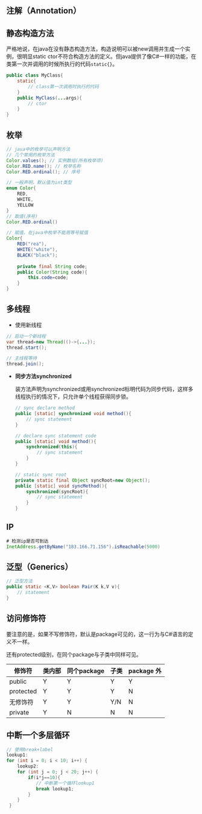 ## 注解（Annotation）



## 静态构造方法

严格地说，在java在没有静态构造方法，构造说明可以被new调用并生成一个实例，很明显static ctor不符合构造方法的定义。但java提供了像C#一样的功能，在类第一次并调用的时候所执行的代码`static{}`。

``` java
public class MyClass{
    static{
        // class第一次调用时执行的代码
    }
    public MyClass(...args){
        // ctor
    }
}
```



## 枚举

```java
// java中的枚举可以声明方法
// 几个常用的枚举方法
Color.values(); // 实例数组(所有枚举项)
Color.RED.name(); // 枚举名称
Color.RED.ordinal(); // 序号

// 一般声明，默认值为int类型
enum Color{
    RED,
    WHITE,
    YELLOW
}
// 取值(序号)
Color.RED.ordinal()

// 赋值。在java中枚举不能用等号赋值
Color{
    RED("rea"),
    WHITE("white"),
    BLACK("black");
    
    private final String code;
    public Color(String code){
        this.code=code;
    }
}
```



## 多线程

* 使用新线程

```java
// 启动一个新线程
var thread=new Thread(()->{...});
thread.start();

// 主线程等待
thread.join();
```

* **同步方法synchronized**

  装方法声明为synchronized或用synchronized标明代码为同步代码，这样多线程执行的情况下，只允许单个线程获得同步锁。

  ```java
  // sync declare method
  public [static] synchronized void method(){
      // sync statement
  }
  
  // declare sync statement code
  public [static] void method(){
      synchronized(this){
          // sync statement
      }
  }
  
  // static sync root
  private static final Object syncRoot=new Object();
  public [static] void syncMethod(){
      synchronized(syncRoot){
          // sync statement
      }
  }
  ```

## IP

```java
# 检测ip是否可到达
InetAddress.getByName("183.166.71.156").isReachable(5000)
```



## 泛型（Generics）

```java
// 泛型方法
public static <K,V> boolean Pair(K k,V v){
    // statement
}

```



## 访问修饰符

要注意的是，如果不写修饰符，默认是package可见的，这一行为与C#语言的定义不一样。

还有protected级别，在同个package与子类中同样可见。

| 修饰符    | 类内部 | 同个package | 子类 | package 外 |
| --------- | ------ | ----------- | ---- | ---------- |
| public    | Y      | Y           | Y    | Y          |
| protected | Y      | Y           | Y    | N          |
| 无修饰符  | Y      | Y           | Y/N  | N          |
| private   | Y      | N           | N    | N          |



## 中断一个多层循环

```java
// 使用break+label
lookup1:
for (int i = 0; i < 10; i++) {
    lookup2:
    for (int j = 0; j < 20; j++) {
        if(i*j==10){       
           // 中断第一个循环lookup1
           break lookup1;
        }        
    }
 }
```



